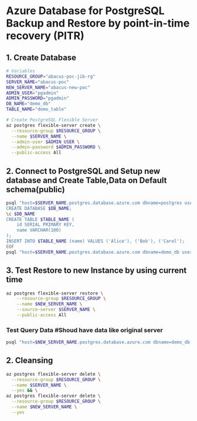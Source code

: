 # Azure Database for PostgreSQL Backup and Restore by  point-in-time recovery (PITR)
## 1. Create Database
```sh
# Variables
RESOURCE_GROUP="abacus-poc-jib-rg"
SERVER_NAME="abacus-poc"
NEW_SERVER_NAME="abacus-new-poc"
ADMIN_USER="pgadmin"
ADMIN_PASSWORD="pgadmin"
DB_NAME="demo_db"
TABLE_NAME="demo_table"

# Create PostgreSQL Flexible Server
az postgres flexible-server create \
  --resource-group $RESOURCE_GROUP \
  --name $SERVER_NAME \
  --admin-user $ADMIN_USER \
  --admin-password $ADMIN_PASSWORD \
  --public-access All
```


## 2. Connect to PostgreSQL and Setup new database and Create Table,Data on Default schema(public)
```sh
psql "host=$SERVER_NAME.postgres.database.azure.com dbname=postgres user=$ADMIN_USER password=$ADMIN_PASSWORD sslmode=require" << EOF
CREATE DATABASE $DB_NAME;
\c $DB_NAME
CREATE TABLE $TABLE_NAME (
    id SERIAL PRIMARY KEY,
    name VARCHAR(100)
);
INSERT INTO $TABLE_NAME (name) VALUES ('Alice'), ('Bob'), ('Carol');
EOF
psql "host=$SERVER_NAME.postgres.database.azure.com dbname=demo_db user=$ADMIN_USER password=$ADMIN_PASSWORD sslmode=require" -c "SELECT * FROM $TABLE_NAME;"
```



## 3. Test Restore to new Instance by using current time 
```sh
az postgres flexible-server restore \
    --resource-group $RESOURCE_GROUP \
    --name $NEW_SERVER_NAME \
    --source-server $SERVER_NAME \
    --public-access All
```

### Test Query Data #Shoud have data like original server
```sh
psql "host=$NEW_SERVER_NAME.postgres.database.azure.com dbname=demo_db user=$ADMIN_USER password=$ADMIN_PASSWORD sslmode=require" -c "SELECT * FROM $TABLE_NAME;"
```

## 2. Cleansing
```sh
az postgres flexible-server delete \
  --resource-group $RESOURCE_GROUP \
  --name $SERVER_NAME \
  --yes && \
az postgres flexible-server delete \
  --resource-group $RESOURCE_GROUP \
  --name $NEW_SERVER_NAME \
  --yes
```